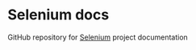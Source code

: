 # Selenium docs
GitHub repository for [Selenium](https://github.com/PPDimitrakova20/Selenium) project documentation
